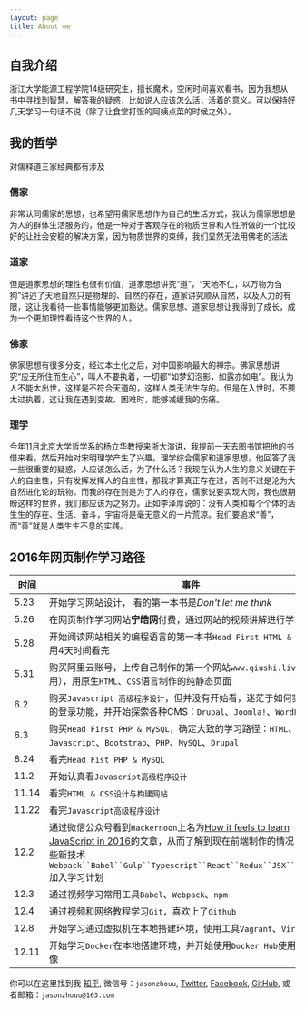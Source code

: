 ```yaml
---
layout: page
title: About me
---
```


## 自我介绍
浙江大学能源工程学院14级研究生，擅长魔术，空闲时间喜欢看书，因为我想从书中寻找到智慧，解答我的疑惑，比如说人应该怎么活，活着的意义。可以保持好几天学习一句话不说（除了让食堂打饭的阿姨点菜的时候之外）。
## 我的哲学
对儒释道三家经典都有涉及
### 儒家
非常认同儒家的思想，也希望用儒家思想作为自己的生活方式，我认为儒家思想是为人的群体生活服务的，他是一种对于客观存在的物质世界和人性所做的一个比较好的让社会安稳的解决方案，因为物质世界的束缚，我们显然无法用佛老的活法
### 道家
但是道家思想的理性也很有价值，道家思想讲究“道”，“天地不仁，以万物为刍狗”讲述了天地自然只是物理的、自然的存在，道家讲究顺从自然，以及人力的有限，这让我看待一些事情能够更加豁达。儒家思想、道家思想让我得到了成长，成为一个更加理性看待这个世界的人。
### 佛家
佛家思想有很多分支，经过本土化之后，对中国影响最大的禅宗。佛家思想讲究“应无所住而生心”，叫人不要执着，一切都“如梦幻泡影，如露亦如电”。我认为人不能太出世，这样是不符合天道的，这样人类无法生存的。但是在入世时，不要太过执着，这让我在遇到变故、困难时，能够减缓我的伤痛。
### 理学
今年11月北京大学哲学系的杨立华教授来浙大演讲，我提前一天去图书馆把他的书借来看，然后开始对宋明理学产生了兴趣。理学综合儒家和道家思想，他回答了我一些很重要的疑惑，人应该怎么活，为了什么活？我现在认为人生的意义关键在于人的自主性，只有发挥发挥人的自主性，那我才算真正存在过，否则不过是沦为大自然进化论的玩物。而我的存在则是为了人的存在，儒家说要实现大同，我也很期盼这样的世界，我们都应该为之努力。正如李泽厚说的：没有人类和每个个体的活生生的存在、生活、奋斗，宇宙将是毫无意义的一片荒凉。我们要追求“善”，而“善”就是人类生生不息的实践。

## 2016年网页制作学习路径

时间 | 事件
---- | ----
5.23 | 开始学习网站设计，	看的第一本书是*Don't let me think*
5.26 | 在网页制作学习网站**宁皓网**付费，通过网站的视频讲解进行学习
5.28 | 开始阅读网站相关的编程语言的第一本书`Head First HTML & CSS`，并用4天时间看完
5.31 | 购买阿里云账号，上传自己制作的第一个网站`www.qiushi.live`（已停用），用原生`HTML`、`CSS`语言制作的纯静态页面
6.2 | 购买`Javascript 高级程序设计`，但并没有开始看，迷茫于如何实现网站的登录功能，并开始探索各种CMS：`Drupal`、`Joomla!`、`WordPress`
6.3 | 购买`Head First PHP & MySQL`，确定大致的学习路径：`HTML`、`CSS`、`Javascript`、`Bootstrap`、`PHP`、`MySQL`、`Drupal`
8.24 | 看完`Head Fist PHP & MySQL`
11.2 | 开始认真看`Javascript高级程序设计`
11.14 | 看完`HTML & CSS设计与构建网站`
11.22 | 看完`Javascript高级程序设计`
12.2 | 通过微信公众号看到`Hackernoon`上名为[How it feels to learn JavaScript in 2016](https://hackernoon.com/how-it-feels-to-learn-javascript-in-2016-d3a717dd577f#.vwunh4whs)的文章，从而了解到现在前端制作的情况，并将一些新技术`Webpack``Babel``Gulp``Typescript``React``Redux``JSX``npm``Git`加入学习计划
12.3 | 通过视频学习常用工具`Babel`、`Webpack`、`npm`
12.4 | 通过视频和网络教程学习`Git`，喜欢上了`Github`
12.8 | 开始学习通过虚拟机在本地搭建环境，使用工具`Vagrant`、`VirtualBox`
12.11 | 开始学习`Docker`在本地搭建环境，并开始使用`Docker Hub`使用开源的镜像

你可以在这里找到我 [知乎](https://www.zhihu.com/people/jasonzhouu/activities),
微信号：`jasonzhouu`,
[Twitter](https://twitter.com/jasonzhouu),
[Facebook](https://www.facebook.com/jasonzhouu),
[GitHub](https://github.com/jasonzhouu),
或者邮箱：`jasonzhouu@163.com`
